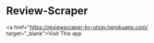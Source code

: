 # Review-Scraper

<a href="https://reviewscraper-by-utsav.herokuapp.com/ target="_blank">Visit This app</a>
